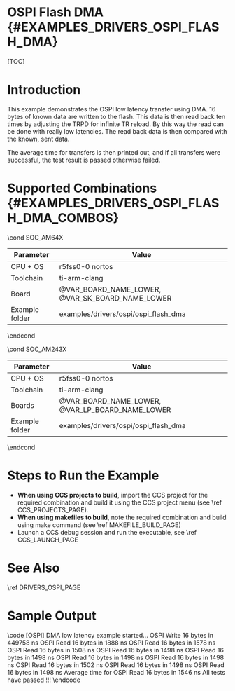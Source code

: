 # OSPI Flash DMA {#EXAMPLES_DRIVERS_OSPI_FLASH_DMA}

[TOC]

# Introduction

This example demonstrates the OSPI low latency transfer using DMA. 16 bytes of known data are written to the flash. This data is then read back ten times by adjusting the TRPD for infinite TR reload. By this way the read can be done with really low latencies. The read back data is then compared with the known, sent data.

The average time for transfers is then printed out, and if all transfers were successful, the test result is passed otherwise failed.

# Supported Combinations {#EXAMPLES_DRIVERS_OSPI_FLASH_DMA_COMBOS}

\cond SOC_AM64X

 Parameter      | Value
 ---------------|-----------
 CPU + OS       | r5fss0-0 nortos
 Toolchain      | ti-arm-clang
 Board          | @VAR_BOARD_NAME_LOWER, @VAR_SK_BOARD_NAME_LOWER
 Example folder | examples/drivers/ospi/ospi_flash_dma

\endcond

\cond SOC_AM243X

 Parameter      | Value
 ---------------|-----------
 CPU + OS       | r5fss0-0 nortos
 Toolchain      | ti-arm-clang
 Boards         | @VAR_BOARD_NAME_LOWER, @VAR_LP_BOARD_NAME_LOWER
 Example folder | examples/drivers/ospi/ospi_flash_dma

\endcond

# Steps to Run the Example

- **When using CCS projects to build**, import the CCS project for the required combination
  and build it using the CCS project menu (see \ref CCS_PROJECTS_PAGE).
- **When using makefiles to build**, note the required combination and build using
  make command (see \ref MAKEFILE_BUILD_PAGE)
- Launch a CCS debug session and run the executable, see \ref CCS_LAUNCH_PAGE

# See Also

\ref DRIVERS_OSPI_PAGE

# Sample Output

\code
[OSPI] DMA low latency example started...
OSPI Write 16 bytes in 449758 ns
OSPI Read 16 bytes in 1888 ns
OSPI Read 16 bytes in 1578 ns
OSPI Read 16 bytes in 1508 ns
OSPI Read 16 bytes in 1498 ns
OSPI Read 16 bytes in 1498 ns
OSPI Read 16 bytes in 1498 ns
OSPI Read 16 bytes in 1498 ns
OSPI Read 16 bytes in 1502 ns
OSPI Read 16 bytes in 1498 ns
OSPI Read 16 bytes in 1498 ns
Average time for OSPI Read 16 bytes in 1546 ns
All tests have passed !!!
\endcode